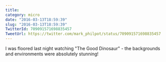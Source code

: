 ```yaml
---
title: 
category: micro
date: "2016-03-13T18:59:39"
slug: "2016-03-13T18:59:39"
TwitterId: 709091571698835457
TweetUrl: https://twitter.com/mark_philpot/status/709091571698835457
---
```


I was floored last night watching "The Good Dinosaur" - the backgrounds and
environments were absolutely stunning!
